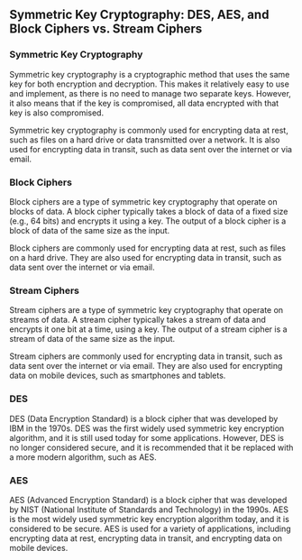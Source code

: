 ## Symmetric Key Cryptography: DES, AES, and Block Ciphers vs. Stream Ciphers

### Symmetric Key Cryptography

Symmetric key cryptography is a cryptographic method that uses the same key for both encryption and decryption. This makes it relatively easy to use and implement, as there is no need to manage two separate keys. However, it also means that if the key is compromised, all data encrypted with that key is also compromised.

Symmetric key cryptography is commonly used for encrypting data at rest, such as files on a hard drive or data transmitted over a network. It is also used for encrypting data in transit, such as data sent over the internet or via email.

### Block Ciphers

Block ciphers are a type of symmetric key cryptography that operate on blocks of data. A block cipher typically takes a block of data of a fixed size (e.g., 64 bits) and encrypts it using a key. The output of a block cipher is a block of data of the same size as the input.

Block ciphers are commonly used for encrypting data at rest, such as files on a hard drive. They are also used for encrypting data in transit, such as data sent over the internet or via email.

### Stream Ciphers

Stream ciphers are a type of symmetric key cryptography that operate on streams of data. A stream cipher typically takes a stream of data and encrypts it one bit at a time, using a key. The output of a stream cipher is a stream of data of the same size as the input.

Stream ciphers are commonly used for encrypting data in transit, such as data sent over the internet or via email. They are also used for encrypting data on mobile devices, such as smartphones and tablets.

### DES

DES (Data Encryption Standard) is a block cipher that was developed by IBM in the 1970s. DES was the first widely used symmetric key encryption algorithm, and it is still used today for some applications. However, DES is no longer considered secure, and it is recommended that it be replaced with a more modern algorithm, such as AES.

### AES

AES (Advanced Encryption Standard) is a block cipher that was developed by NIST (National Institute of Standards and Technology) in the 1990s. AES is the most widely used symmetric key encryption algorithm today, and it is considered to be secure. AES is used for a variety of applications, including encrypting data at rest, encrypting data in transit, and encrypting data on mobile devices.
